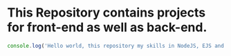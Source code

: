 # This Repository contains projects for front-end as well as back-end.

```javascript I'm A tab
console.log('Hello world, this repository my skills in NodeJS, EJS and establishing the back-end server using NodeJS');
```
